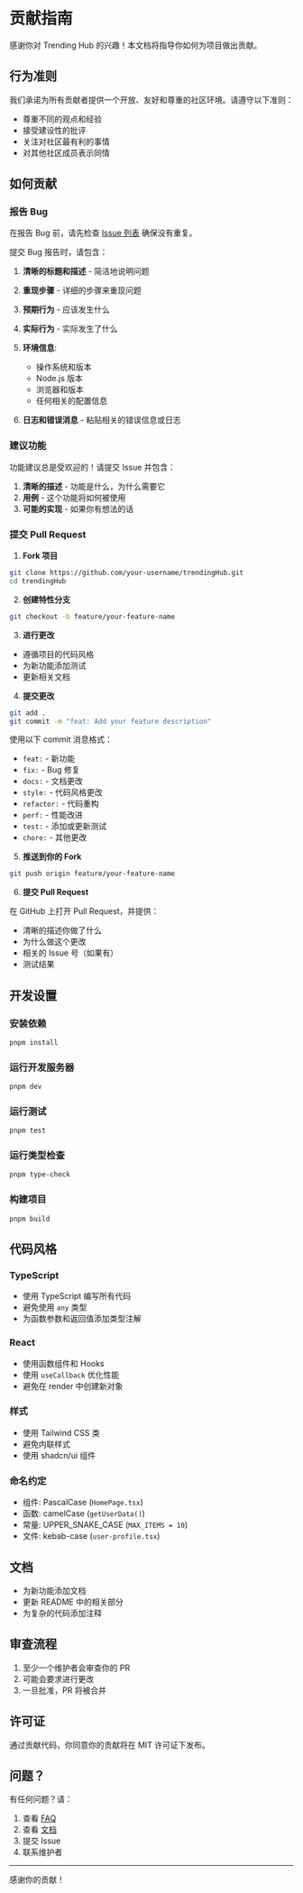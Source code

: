 # 贡献指南

感谢你对 Trending Hub 的兴趣！本文档将指导你如何为项目做出贡献。

## 行为准则

我们承诺为所有贡献者提供一个开放、友好和尊重的社区环境。请遵守以下准则：

- 尊重不同的观点和经验
- 接受建设性的批评
- 关注对社区最有利的事情
- 对其他社区成员表示同情

## 如何贡献

### 报告 Bug

在报告 Bug 前，请先检查 [Issue 列表](https://github.com/ChengKeJ/trendingHub/issues) 确保没有重复。

提交 Bug 报告时，请包含：

1. **清晰的标题和描述** - 简洁地说明问题
2. **重现步骤** - 详细的步骤来重现问题
3. **预期行为** - 应该发生什么
4. **实际行为** - 实际发生了什么
5. **环境信息**:
   - 操作系统和版本
   - Node.js 版本
   - 浏览器和版本
   - 任何相关的配置信息

6. **日志和错误消息** - 粘贴相关的错误信息或日志

### 建议功能

功能建议总是受欢迎的！请提交 Issue 并包含：

1. **清晰的描述** - 功能是什么，为什么需要它
2. **用例** - 这个功能将如何被使用
3. **可能的实现** - 如果你有想法的话

### 提交 Pull Request

1. **Fork 项目**

```bash
git clone https://github.com/your-username/trendingHub.git
cd trendingHub
```

2. **创建特性分支**

```bash
git checkout -b feature/your-feature-name
```

3. **进行更改**

- 遵循项目的代码风格
- 为新功能添加测试
- 更新相关文档

4. **提交更改**

```bash
git add .
git commit -m "feat: Add your feature description"
```

使用以下 commit 消息格式：
- `feat:` - 新功能
- `fix:` - Bug 修复
- `docs:` - 文档更改
- `style:` - 代码风格更改
- `refactor:` - 代码重构
- `perf:` - 性能改进
- `test:` - 添加或更新测试
- `chore:` - 其他更改

5. **推送到你的 Fork**

```bash
git push origin feature/your-feature-name
```

6. **提交 Pull Request**

在 GitHub 上打开 Pull Request，并提供：
- 清晰的描述你做了什么
- 为什么做这个更改
- 相关的 Issue 号（如果有）
- 测试结果

## 开发设置

### 安装依赖

```bash
pnpm install
```

### 运行开发服务器

```bash
pnpm dev
```

### 运行测试

```bash
pnpm test
```

### 运行类型检查

```bash
pnpm type-check
```

### 构建项目

```bash
pnpm build
```

## 代码风格

### TypeScript

- 使用 TypeScript 编写所有代码
- 避免使用 `any` 类型
- 为函数参数和返回值添加类型注解

### React

- 使用函数组件和 Hooks
- 使用 `useCallback` 优化性能
- 避免在 render 中创建新对象

### 样式

- 使用 Tailwind CSS 类
- 避免内联样式
- 使用 shadcn/ui 组件

### 命名约定

- 组件: PascalCase (`HomePage.tsx`)
- 函数: camelCase (`getUserData()`)
- 常量: UPPER_SNAKE_CASE (`MAX_ITEMS = 10`)
- 文件: kebab-case (`user-profile.tsx`)

## 文档

- 为新功能添加文档
- 更新 README 中的相关部分
- 为复杂的代码添加注释

## 审查流程

1. 至少一个维护者会审查你的 PR
2. 可能会要求进行更改
3. 一旦批准，PR 将被合并

## 许可证

通过贡献代码，你同意你的贡献将在 MIT 许可证下发布。

## 问题？

有任何问题？请：

1. 查看 [FAQ](./README.md#常见问题)
2. 查看 [文档](./README.md#文档)
3. 提交 Issue
4. 联系维护者

---

感谢你的贡献！

